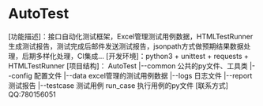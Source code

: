 # AutoTest
[功能描述]：接口自动化测试框架，Excel管理测试用例数据，HTMLTestRunner生成测试报告，测试完成后邮件发送测试报告，jsonpath方式做预期结果数据处理，后期多样化处理，CI集成...
[开发环境]：python3 + unittest + requests + HTMLTestRunner
[项目结构]：
 AutoTest
    |--common   公共的py文件、工具类
    |--config   配置文件 
    |--data   excel管理的测试用例数据
    |--logs   日志文件
    |--report   测试报告
    |--testcase   测试用例
    run_case    执行用例的py文件
[联系方式] QQ:780156051
